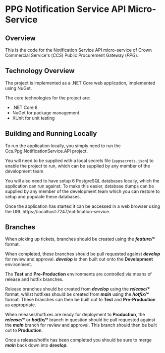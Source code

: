 PPG Notification Service API Micro-Service
===========

Overview
--------
This is the code for the Notification Service API micro-service of Crown Commercial Service's (_CCS_)
Public Procurement Gateway (_PPG_).

Technology Overview
---------
The project is implemented as a .NET Core web application, implemented using NuGet.

The core technologies for the project are:

* .NET Core 8
* NuGet for package management
* XUnit for unit testing

Building and Running Locally
----------------------------
To run the application locally, you simply need to run the Ccs.Ppg.NotificationService.API project.

You will need to be supplied with a local secrets file (`appsecrets.json`) to enable the project to run, which can be supplied by any member of the development team.

You will also need to have setup 6 PostgreSQL databases locally, which the application can run against. To make this easier, database dumps can be supplied by any member of the development team which you can restore to setup and populate these databases.

Once the application has started it can be accessed in a web browser using the URL https://localhost:7247/notification-service.

Branches
--------
When picking up tickets, branches should be created using the **_feature/*_** format.

When completed, these branches should be pull requested against _**develop**_ for review and approval.  _**develop**_ is then built out onto the **Development** environment.

The **Test** and **Pre-Production** environments are controlled via means of release and hotfix branches.

Release branches should be created from _**develop**_ using the **_release/*_** format, whilst hotfixes should be created from _**main**_ using the **_hotfix/*_** format.  These branches can then be built out to **Test** and **Pre-Production** as appropriate.

When releases/hotfixes are ready for deployment to **Production**, the **_release/*_** or **_hotfix/*_** branch in question should be pull requested against the _**main**_ branch for review and approval.  This branch should then be built out to **Production**.

Once a release/hotfix has been completed you should be sure to merge _**main**_ back down into _**develop**_.